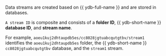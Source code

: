 Data streams are created based on {{ ydb-full-name }} and are stored in databases.

`A stream ID` is composite and consists of a **folder ID**, {{ ydb-short-name }} **database ID**, and **stream name**.

For example, `aoeu1kuj2dhtaupdb5es/cc8028jgtuabcqutgtbv/stream1` identifies the `aoeu1kuj2dhtaupdb5es` folder, the {{ ydb-short-name }} `cc8028jgtuabcqutgtbv` database, and the `stream1` stream.

